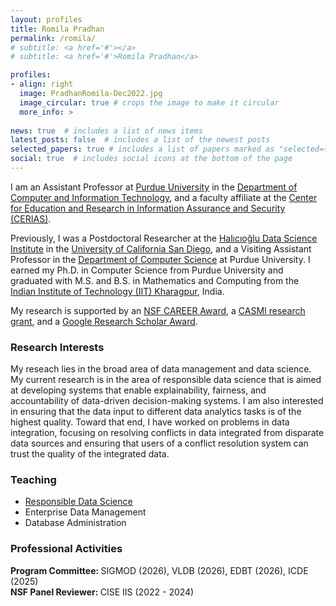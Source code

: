 ```yaml
---
layout: profiles
title: Romila Pradhan
permalink: /romila/
# subtitle: <a href='#'></a>
# subtitle: <a href='#'>Romila Pradhan</a>

profiles:
- align: right
  image: PradhanRomila-Dec2022.jpg
  image_circular: true # crops the image to make it circular
  more_info: >
    
news: true  # includes a list of news items
latest_posts: false  # includes a list of the newest posts
selected_papers: true # includes a list of papers marked as "selected={true}"
social: true  # includes social icons at the bottom of the page
---
```


I am an Assistant Professor at <a href="https://www.purdue.edu">Purdue University</a> in the <a href="https://polytechnic.purdue.edu/departments/computer-and-information-technology">Department of Computer and Information Technology</a>, and a faculty affiliate at the <a href="https://www.cerias.purdue.edu/">Center for Education and Research in Information Assurance and Security (CERIAS)</a>.

Previously, I was a Postdoctoral Researcher at the <a href="https://datascience.ucsd.edu/">Halıcıoğlu Data Science Institute</a> in the <a href="https://ucsd.edu/">University of California San Diego</a>, and a Visiting Assistant Professor in the <a href="https://www.cs.purdue.edu/">Department of Computer Science</a> at Purdue University. I earned my Ph.D. in Computer Science from Purdue University and graduated with M.S. and B.S. in Mathematics and Computing from the <a href="http://www.iitkgp.ac.in/">Indian Institute of Technology (IIT) Kharagpur</a>, India.

My research is supported by an <a href="https://www.nsf.gov/awardsearch/showAward?AWD_ID=2237149">NSF CAREER Award</a>, a <a href="https://casmi.northwestern.edu/research/projects/data-biases.html">CASMI research grant</a>, and a <a href="https://research.google/outreach/research-scholar-program/recipients/?category=2022">Google Research Scholar Award</a>.

<h3>Research Interests</h3>
My reseach lies in the broad area of data management and data science. My current research is in the area of responsible data science that is aimed at developing systems that enable explainability, fairness, and accountability of data-driven decision-making systems. I am also interested in ensuring that the data input to different data analytics tasks is of the highest quality. Toward that end, I have worked on problems in data integration, focusing on resolving conflicts in data integrated from disparate data sources and ensuring that users of a conflict resolution system can trust the quality of the integrated data.


<h3>Teaching</h3>
<ul>
  <li><a href="https://romilapradhan.github.io/teaching/">Responsible Data Science</a></li>
  <li>Enterprise Data Management</li>
  <li>Database Administration</li>
</ul>


<h3>Professional Activities</h3>

<b>Program Committee: </b> SIGMOD (2026), VLDB (2026), EDBT (2026), ICDE (2025)
<br><b>NSF Panel Reviewer: </b> CISE IIS (2022 - 2024)




